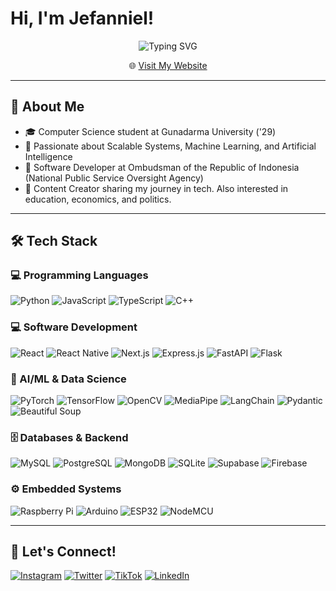# Hi, I'm Jefanniel!

<p align="center">
  <img 
    src="https://readme-typing-svg.herokuapp.com?font=Fira+Code&size=40&pause=1000&color=39FF14&center=true&vCenter=true&width=900&lines=Computer+Science+Student+@+Gunadarma;AI+Enthusiast;Software+Developer;Content+Creator" 
    alt="Typing SVG" 
  />
</p>


<p align="center">
  🌐 <a href="[[https://mywebsite.com](https://jefanniel.vercel.app/)](https://jefanniel.vercel.app/)">Visit My Website</a>
</p>

---

## 📌 About Me
- 🎓 Computer Science student at Gunadarma University ('29)  
- 🚀 Passionate about Scalable Systems, Machine Learning, and Artificial Intelligence  
- 💼 Software Developer at Ombudsman of the Republic of Indonesia (National Public Service Oversight Agency)  
- 🎥 Content Creator sharing my journey in tech. Also interested in education, economics, and politics.

---

## 🛠 Tech Stack

### 💻 Programming Languages
![Python](https://img.shields.io/badge/-Python-3776AB?style=flat&logo=python&logoColor=white)
![JavaScript](https://img.shields.io/badge/-JavaScript-F7DF1E?style=flat&logo=javascript&logoColor=black)
![TypeScript](https://img.shields.io/badge/-TypeScript-3178C6?style=flat&logo=typescript&logoColor=white)
![C++](https://img.shields.io/badge/-C++-00599C?style=flat&logo=cplusplus&logoColor=white)

### 💻 Software Development
![React](https://img.shields.io/badge/-React-20232A?style=flat&logo=react&logoColor=61DAFB)
![React Native](https://img.shields.io/badge/-React%20Native-20232A?style=flat&logo=react&logoColor=61DAFB)
![Next.js](https://img.shields.io/badge/-Next.js-000000?style=flat&logo=nextdotjs&logoColor=white)
![Express.js](https://img.shields.io/badge/-Express.js-000000?style=flat&logo=express&logoColor=white)
![FastAPI](https://img.shields.io/badge/-FastAPI-009688?style=flat&logo=fastapi&logoColor=white)
![Flask](https://img.shields.io/badge/-Flask-000000?style=flat&logo=flask&logoColor=white)

### 🤖 AI/ML & Data Science
![PyTorch](https://img.shields.io/badge/-PyTorch-EE4C2C?style=flat&logo=pytorch&logoColor=white)
![TensorFlow](https://img.shields.io/badge/-TensorFlow-FF6F00?style=flat&logo=tensorflow&logoColor=white)
![OpenCV](https://img.shields.io/badge/-OpenCV-5C3EE8?style=flat&logo=opencv&logoColor=white)
![MediaPipe](https://img.shields.io/badge/-MediaPipe-4285F4?style=flat&logo=mediapipe&logoColor=white)
![LangChain](https://img.shields.io/badge/-LangChain-000000?style=flat&logo=langchain&logoColor=white)
![Pydantic](https://img.shields.io/badge/-Pydantic-176B87?style=flat&logo=pydantic&logoColor=white)
![Beautiful Soup](https://img.shields.io/badge/-Beautiful%20Soup-8AA0B0?style=flat&logo=beautiful%20soup&logoColor=white)

### 🗄 Databases & Backend
![MySQL](https://img.shields.io/badge/-MySQL-4479A1?style=flat&logo=mysql&logoColor=white)
![PostgreSQL](https://img.shields.io/badge/-PostgreSQL-336791?style=flat&logo=postgresql&logoColor=white)
![MongoDB](https://img.shields.io/badge/-MongoDB-47A248?style=flat&logo=mongodb&logoColor=white)
![SQLite](https://img.shields.io/badge/-SQLite-003B57?style=flat&logo=sqlite&logoColor=white)
![Supabase](https://img.shields.io/badge/-Supabase-3ECF8E?style=flat&logo=supabase&logoColor=white)
![Firebase](https://img.shields.io/badge/-Firebase-FFCA28?style=flat&logo=firebase&logoColor=black)

### ⚙️ Embedded Systems
![Raspberry Pi](https://img.shields.io/badge/-Raspberry%20Pi-C51A4A?style=flat&logo=raspberrypi&logoColor=white)
![Arduino](https://img.shields.io/badge/-Arduino-00979D?style=flat&logo=arduino&logoColor=white)
![ESP32](https://img.shields.io/badge/-ESP32-2C3E50?style=flat&logo=esp32&logoColor=white)
![NodeMCU](https://img.shields.io/badge/-NodeMCU-026E00?style=flat&logo=nodemcu&logoColor=white)

---

## 🤝 Let's Connect!
[![Instagram](https://img.shields.io/badge/Instagram-E4405F?style=flat&logo=instagram&logoColor=white)](https://instagram.com/jefanniel)
[![Twitter](https://img.shields.io/badge/Twitter-1DA1F2?style=flat&logo=twitter&logoColor=white)](https://twitter.com/jefanniel)
[![TikTok](https://img.shields.io/badge/TikTok-000000?style=flat&logo=tiktok&logoColor=white)](https://tiktok.com/@jefanniel)
[![LinkedIn](https://img.shields.io/badge/LinkedIn-0077B5?style=flat&logo=linkedin&logoColor=white)](https://linkedin.com/in/jefanniel)
